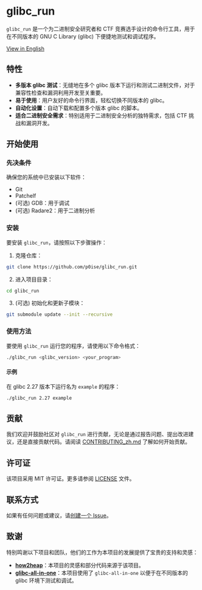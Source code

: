 # glibc_run

`glibc_run` 是一个为二进制安全研究者和 CTF 竞赛选手设计的命令行工具，用于在不同版本的 GNU C Library (glibc) 下便捷地测试和调试程序。

[View in English](README.md)

## 特性

- **多版本 glibc 测试**：无缝地在多个 glibc 版本下运行和测试二进制文件，对于兼容性检查和漏洞利用开发至关重要。
- **易于使用**：用户友好的命令行界面，轻松切换不同版本的 glibc。
- **自动化设置**：自动下载和配置多个版本 glibc 的脚本。
- **适合二进制安全需求**：特别适用于二进制安全分析的独特需求，包括 CTF 挑战和漏洞开发。

## 开始使用

### 先决条件

确保您的系统中已安装以下软件：

- Git
- Patchelf
- (可选) GDB：用于调试
- (可选) Radare2：用于二进制分析

### 安装

要安装 `glibc_run`，请按照以下步骤操作：

1. 克隆仓库：

```sh
git clone https://github.com/p0ise/glibc_run.git
```

2. 进入项目目录：

```sh
cd glibc_run
```

3. (可选) 初始化和更新子模块：

```sh
git submodule update --init --recursive
```

### 使用方法

要使用 `glibc_run` 运行您的程序，请使用以下命令格式：

```sh
./glibc_run <glibc_version> <your_program>
```

#### 示例

在 glibc 2.27 版本下运行名为 `example` 的程序：

```sh
./glibc_run 2.27 example
```

## 贡献

我们欢迎并鼓励社区对 `glibc_run` 进行贡献，无论是通过报告问题、提出改进建议，还是直接贡献代码。请阅读 [CONTRIBUTING_zh.md](./CONTRIBUTING_zh.md) 了解如何开始贡献。

## 许可证

该项目采用 MIT 许可证。更多请参阅 [LICENSE](./LICENSE) 文件。

## 联系方式

如果有任何问题或建议，请[创建一个 Issue](https://github.com/p0ise/glibc_run/issues/new)。

## 致谢

特别鸣谢以下项目和团队，他们的工作为本项目的发展提供了宝贵的支持和灵感：

- **[how2heap](https://github.com/shellphish/how2heap)**：本项目的灵感和部分代码来源于该项目。
- **[glibc-all-in-one](链接到glibc-all-in-one的仓库)**：本项目使用了 `glibc-all-in-one` 以便于在不同版本的 glibc 环境下测试和调试。